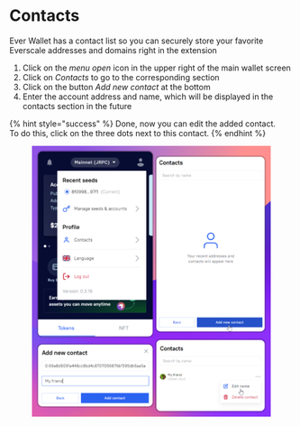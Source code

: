 # Contacts

Ever Wallet has a contact list so you can securely store your favorite Everscale addresses and domains right in the extension

1. Click on the _menu open_ icon in the upper right of the main wallet screen
2. Click on _Contacts_ to go to the corresponding section
3. Click on the button _Add new contact_ at the bottom
4. Enter the account address and name, which will be displayed in the contacts section in the future

{% hint style="success" %}
Done, now you can edit the added contact. \
To do this, click on the three dots next to this contact.
{% endhint %}

<figure><img src=".gitbook/assets/image.png" alt=""><figcaption></figcaption></figure>
